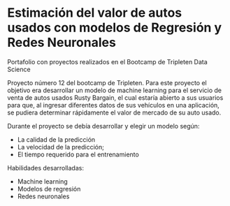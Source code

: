 # Estimación del valor de autos usados con modelos de Regresión y Redes Neuronales
Portafolio con proyectos realizados en el Bootcamp de Tripleten Data Science

Proyecto número 12 del bootcamp de Tripleten. Para este proyecto el objetivo era desarrollar un modelo de machine learning para el servicio de venta de autos usados Rusty Bargain, el cual estaría abierto a sus usuarios para que, al ingresar diferentes datos de sus vehículos en una aplicación, se pudiera determinar rápidamente el valor de mercado de su auto usado. 

Durante el proyecto se debía desarrollar y elegir un modelo según: 
- La calidad de la predicción
- La velocidad de la predicción;
- El tiempo requerido para el entrenamiento

Habilidades desarrolladas:
- Machine learning
- Modelos de regresión
- Redes neuronales
